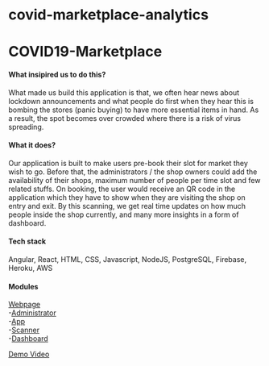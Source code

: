 # covid-marketplace-analytics
<h1>COVID19-Marketplace</h1>

<h4>What insipired us to do this?</h4>
What made us build this application is that, we often hear news about lockdown announcements and what people do first when they hear this is bombing the stores (panic buying) to have more essential items in hand. As a result, the spot becomes over crowded where there is a risk of virus spreading.

<h4>What it does?</h4>
Our application is built to make users pre-book their slot for market they wish to go. Before that, the administrators / the shop owners could add the availability of their shops, maximum number of people per time slot and few related stuffs. On booking, the user would receive an QR code in the application which they have to show when they are visiting the shop on entry and exit. By this scanning, we get real time updates on how much people inside the shop currently, and many more insights in a form of dashboard.

<h4>Tech stack</h4>
Angular, React, HTML, CSS, Javascript, NodeJS, PostgreSQL, Firebase, Heroku, AWS


<h4>Modules</h4>

[Webpage](https://covid19-marketplace.web.app/) </br>
  -[Administrator](https://marketplace-administrator.web.app/) </br>
  -[App](https://marketplace-app.web.app/book-marketplace) </br>
  -[Scanner](https://marketplace-scanner.web.app/) </br>
  -[Dashboard](https://marketplace-dashboard.web.app/)</br>

[Demo Video](https://youtu.be/yzR79zQVGlI)
